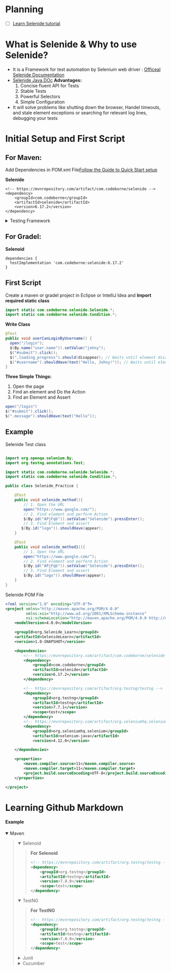 # Planning
- [ ] [Learn Selenide tutorial](https://www.youtube.com/watch?v=wN45Qla66-o&list=PLFGoYjJG_fqrvWt1FfHqKoREQmSPxazBq)
      
# What is Selenide & Why to use Selenide?
- It is a Framework for test automation by Selenium web driver : [Officeal Selenide  Documentation](https://selenide.org/)
- [Selenide Java DOc](https://selenide.org/javadoc/current/)
**Advantages:**
  1. Concise fluent API for Tests
  2. Stable Tests
  3. Powerful Selectors
  4. Simple Configuration
- It will solve problems like shutting down the browser, Handel timeouts, and stale element exceptions or searching for relevant log lines, debugging your tests
  
# Initial Setup and First Script
## For Maven:
Add Dependencies in POM.xml File[Follow the Guide to Quick Start setup](https://selenide.org/quick-start.html)

**Selenide**
```Maven
<!-- https://mvnrepository.com/artifact/com.codeborne/selenide -->
<dependency>
    <groupId>com.codeborne</groupId>
    <artifactId>selenide</artifactId>
    <version>6.17.2</version>
</dependency>
```
<details >
<summary> Testing Framework</summary>

**For TestNG**
``` XML
<!-- https://mvnrepository.com/artifact/org.testng/testng -->
<dependency>
    <groupId>org.testng</groupId>
    <artifactId>testng</artifactId>
    <version>7.8.0</version>
    <scope>test</scope>
</dependency>
```
**For JUNIT**
``` XML
<!-- https://mvnrepository.com/artifact/junit/junit -->
<dependency>
    <groupId>junit</groupId>
    <artifactId>junit</artifactId>
    <version>4.13.2</version>
    <scope>test</scope>
</dependency>
```

**for Cucumber**
```XML
<dependencies>
		<!-- https://mvnrepository.com/artifact/io.cucumber/cucumber-java -->
		<dependency>
			<groupId>io.cucumber</groupId>
			<artifactId>cucumber-java</artifactId>
			<version>7.4.1</version>
		</dependency>
		<!-- https://mvnrepository.com/artifact/io.cucumber/cucumber-junit -->
		<dependency>
			<groupId>io.cucumber</groupId>
			<artifactId>cucumber-junit</artifactId>
			<version>7.3.3</version>
			<scope>test</scope>
		</dependency>
		<!-- https://mvnrepository.com/artifact/io.cucumber/cucumber-core -->
		<dependency>
			<groupId>io.cucumber</groupId>
			<artifactId>cucumber-core</artifactId>
			<version>7.13.0</version>
		</dependency>

	</dependencies>
```

</details>

## For Gradel:
**Selenoid**
```Gradel
dependencies {
  testImplementation 'com.codeborne:selenide:6.17.2'
}
```

## First Script
Create a maven or gradel project in Eclipse or IntelliJ Idea and 
**Import required static class**
```Java
import static com.codeborne.selenide.Selenide.*;
import static com.codeborne.selenide.Condition.*;
```
**Write Class**
```Java
@Test
public void userCanLoginByUsername() {
  open("/login");
  $(By.name("user.name")).setValue("johny");
  $("#submit").click();
  $(".loading_progress").should(disappear); // Waits until element disappears
  $("#username").shouldHave(text("Hello, Johny!")); // Waits until element gets text
}
```
**Three Simple Things:**
1. Open the page
2. Find an element and Do the Action
3. Find an Element and Assert

```Java
open("/login")
$("#submit").click();
$(".message").shouldHave(text("Hello"));
```


## Example
Selenide Test class
```java

import org.openqa.selenium.By;
import org.testng.annotations.Test;

import static com.codeborne.selenide.Selenide.*;
import static com.codeborne.selenide.Condition.*;

public class Selenide_Practice {

    @Test
    public void selenide_method(){
        // 1. Open the URL
        open("https://www.google.com/");
        // 2. Find element and perform Action
        $(By.id("APjFqb")).setValue("Selenide").pressEnter();
        // 3. Find Element and assert
       $(By.id("logo")).shouldHave(appear);
    }

    @Test
    public void selenide_method1(){
        // 1. Open the URL
        open("https://www.google.com/");
        // 2. Find element and perform Action
        $(By.id("APjFqb")).setValue("Selenide").pressEnter();
        // 3. Find Element and assert
        $(By.id("logo")).shouldHave(appear);
    }
}
```
Selenide POM File
```xml
<?xml version="1.0" encoding="UTF-8"?>
<project xmlns="http://maven.apache.org/POM/4.0.0"
         xmlns:xsi="http://www.w3.org/2001/XMLSchema-instance"
         xsi:schemaLocation="http://maven.apache.org/POM/4.0.0 http://maven.apache.org/xsd/maven-4.0.0.xsd">
    <modelVersion>4.0.0</modelVersion>

    <groupId>org.Selenide_Learn</groupId>
    <artifactId>SelenideLearn</artifactId>
    <version>1.0-SNAPSHOT</version>

    <dependencies>
        <!-- https://mvnrepository.com/artifact/com.codeborne/selenide -->
        <dependency>
            <groupId>com.codeborne</groupId>
            <artifactId>selenide</artifactId>
            <version>6.17.2</version>
        </dependency>

        <!-- https://mvnrepository.com/artifact/org.testng/testng -->
        <dependency>
            <groupId>org.testng</groupId>
            <artifactId>testng</artifactId>
            <version>7.7.1</version>
            <scope>test</scope>
        </dependency>
        <!-- https://mvnrepository.com/artifact/org.seleniumhq.selenium/selenium-java -->
        <dependency>
            <groupId>org.seleniumhq.selenium</groupId>
            <artifactId>selenium-java</artifactId>
            <version>4.12.0</version>

    </dependencies>

    <properties>
        <maven.compiler.source>11</maven.compiler.source>
        <maven.compiler.target>11</maven.compiler.target>
        <project.build.sourceEncoding>UTF-8</project.build.sourceEncoding>
    </properties>

</project>
```



# Learning Github Markdown 
#### Example

<details open>
<summary>Maven</summary> <blockquote>
<details Open>
<summary> Selenoid</summary> <blockquote>

**For Selenoid**
``` XML
<!-- https://mvnrepository.com/artifact/org.testng/testng -->
<dependency>
    <groupId>org.testng</groupId>
    <artifactId>testng</artifactId>
    <version>7.8.0</version>
    <scope>test</scope>
</dependency>
```
</blockquote></details>
<details Open>
<summary> TestNG</summary> <blockquote>

**For TestNG**
``` XML
<!-- https://mvnrepository.com/artifact/org.testng/testng -->
<dependency>
    <groupId>org.testng</groupId>
    <artifactId>testng</artifactId>
    <version>7.8.0</version>
    <scope>test</scope>
</dependency>
```
</blockquote></details>

<details>
<summary>Junit</summary><blockquote>
	
**For Junit**
``` XML
<!-- https://mvnrepository.com/artifact/org.testng/testng -->
<!-- https://mvnrepository.com/artifact/junit/junit -->
<dependency>
    <groupId>junit</groupId>
    <artifactId>junit</artifactId>
    <version>4.13.2</version>
    <scope>test</scope>
</dependency>
```
</blockquote></details>
<details>
<summary>Cucumber</summary><blockquote>
	
**For Cucumber**
``` XML
<!-- https://mvnrepository.com/artifact/io.cucumber/cucumber-java -->
		<dependency>
			<groupId>io.cucumber</groupId>
			<artifactId>cucumber-java</artifactId>
			<version>7.4.1</version>
		</dependency>
		<!-- https://mvnrepository.com/artifact/io.cucumber/cucumber-junit -->
		<dependency>
			<groupId>io.cucumber</groupId>
			<artifactId>cucumber-junit</artifactId>
			<version>7.3.3</version>
			<scope>test</scope>
		</dependency>
		<!-- https://mvnrepository.com/artifact/io.cucumber/cucumber-core -->
		<dependency>
			<groupId>io.cucumber</groupId>
			<artifactId>cucumber-core</artifactId>
			<version>7.13.0</version>
		</dependency>

```
</blockquote></details>
</blockquote></details>

